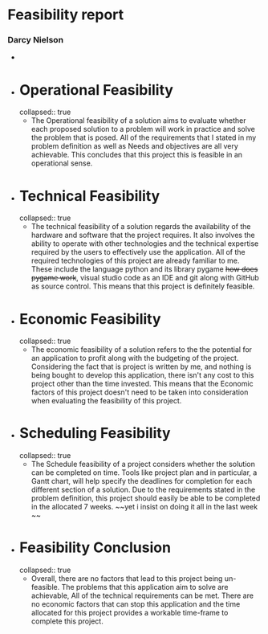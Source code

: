 # Feasibility report
### Darcy Nielson
-
- # Operational Feasibility
  collapsed:: true
	- The Operational feasibility of a solution aims to evaluate whether each proposed solution to a problem will work in practice and solve the problem that is posed. All of the requirements that I stated in my problem definition as well as Needs and objectives are all very achievable. This concludes that this project this is feasible in an operational sense.
- # Technical Feasibility
  collapsed:: true
	- The technical feasibility of a solution regards the availability of the hardware and software that the project requires. It also involves the ability to operate with other technologies and the technical expertise required by the users to effectively use the application. All of the required technologies of this project are already familiar to me. These include the language python and its library pygame ~~how does pygame work~~, visual studio code as an IDE and git along with GitHub as source control. This means that this project is definitely feasible.
- # Economic Feasibility
  collapsed:: true
	- The economic feasibility of a solution refers to the the potential for an application to profit along with the budgeting of the project. Considering the fact that is project is written by me, and nothing is being bought to develop this application, there isn't any cost to this project other than the time invested. This means that the Economic factors of this project doesn't need to be taken into consideration when evaluating the feasibility of this project.
- # Scheduling Feasibility
  collapsed:: true
	- The Schedule feasibility of a project considers whether the solution can be completed on time. Tools like project plan and in particular, a Gantt chart, will help specify the deadlines for completion for each different section of a solution. Due to the requirements stated in the problem definition, this project should easily be able to be completed in the allocated 7 weeks. ~~yet i insist on doing it all in the last week ~~
- # Feasibility Conclusion
  collapsed:: true
	- Overall, there are no factors that lead to this project being un-feasible. The problems that this application aim to solve are achievable, All of the technical requirements can be met. There are no economic factors that can stop this application and the time allocated for this project provides a workable time-frame to complete this project.